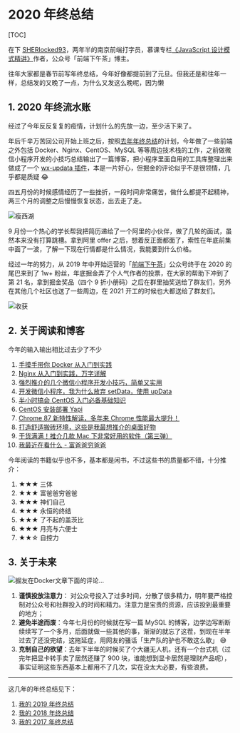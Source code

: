 # 2020 年终总结

[TOC]

在下 [SHERlocked93](https://github.com/SHERlocked93/blog)，两年半的南京前端打字员，慕课专栏[《JavaScript 设计模式精讲》](https://www.imooc.com/read/38)作者，公众号「前端下午茶」博主。

往年大家都是春节前写年终总结，今年好像都提前到了元旦。但我还是和往年一样，总结发的又晚了一点，为什么又发这么晚呢，因为懒

## 1. 2020 年终流水账

经过了今年反反复复的疫情，计划什么的先放一边，至少活下来了。

年后千辛万苦回公司开始上班之后，按照[去年年终总结](https://juejin.cn/post/6844904072458289166#heading-4)的计划，今年做了一些前端之外包括 Docker、Nginx、CentOS、MySQL 等等周边技术栈的工作，之前做微信小程序开发的小技巧总结输出了一篇博客，把小程序里面自用的工具库整理出来做成了一个 [wx-updata 插件](https://github.com/SHERlocked93/wx-updata)，本是一片好心，但掘金的评论似乎不是很领情，几乎都是质疑 😂 

四五月份的时候感情经历了一些挫折，一段时间非常痛苦，做什么都提不起精神，两三个月的调整之后慢慢恢复状态，出去走了走。

![瘦西湖](https://cdn.jsdelivr.net/gh/SHERlocked93/pic@master/upic/%E7%98%A6%E8%A5%BF%E6%B9%96-26-20210328-gcyyyn.jpg)

9 月份一个热心的学长帮我把简历递给了一个阿里的小伙伴，做了几轮的面试，虽然本来没有打算跳槽。拿到阿里 offer 之后，想着反正面都面了，索性在年底前集中面了一波，了解一下现在行情都是什么情况，我能要到什么价格。

经过一年的努力，从 2019 年中开始运营的「[前端下午茶](https://image-static.segmentfault.com/274/490/2744909290-311727a744d14c3b_articlex)」公众号终于在 2020 的尾巴来到了 1w+ 粉丝，年底掘金弄了个人气作者的投票，在大家的帮助下冲到了第 21 名，拿到掘金奖品（四个 9 折小册码）之后在群里抽奖送给了群友们，另外在其他几个社区也送了一些周边，在 2021 开工的时候也大都送给了群友们。

![收获](https://cdn.jsdelivr.net/gh/SHERlocked93/pic@master/upic/IMG_0638-20210328-YRz3pu.JPEG)

## 2. 关于阅读和博客

今年的输入输出相比过去少了不少

1. [手摸手带你 Docker 从入门到实践](https://juejin.cn/post/6875323565479034894)
2. [Nginx 从入门到实践，万字详解](https://juejin.cn/post/6844904144235413512)
3. [强烈推介的几个微信小程序开发小技巧，简单又实用](https://segmentfault.com/a/1190000023748392)
4. [开发微信小程序，我为什么放弃 setData，使用 upData](https://juejin.cn/post/6854573214992072717)
5. [半小时搞会 CentOS 入门必备基础知识](https://juejin.cn/post/6844904080972709901)
6. [CentOS 安装部署 Yapi](https://juejin.cn/post/6844904147381125127)
7. [Chrome 87 新特性解读，多年来 Chrome 性能最大提升！](https://juejin.cn/post/6896451677063544846)
8. [打造舒适搬砖环境，这些是我最想推介的桌面好物](https://juejin.cn/post/6844904193828880391)
9. [干货满满！推介几款 Mac 下非常好用的软件（第三弹）](https://juejin.cn/post/6903689654797598728)
10. [我最近在看什么 - 富爸爸穷爸爸](https://juejin.cn/post/6910778442489430023)


今年阅读的书籍似乎也不多，基本都是闲书，不过这些书的质量都不错，十分推介：

1. ★★★ 三体
2. ★★★ 富爸爸穷爸爸 
3. ★★★ 神们自己 
4. ★★★ 永恒的终结
5. ★★★ 了不起的盖茨比
6. ★★★ 月亮与六便士
7. ★★☆ 自控力

## 3. 关于未来

![掘友在Docker文章下面的评论...](https://cdn.jsdelivr.net/gh/SHERlocked93/pic@master/upic/9JLqtH-20210328-xXyKHa-20210328-j0n9Zf.png)

1. **谨慎投放注意力**： 对公众号投入了过多时间，分散了很多精力，明年要严格控制对公众号和社群投入的时间和精力。注意力是宝贵的资源，应该投到最重要的地方；
2. **避免半途而废**：今年七月份的时候就在写一篇 MySQL 的博客，边学边写断断续续写了一个多月，后面就做一些其他的事，渐渐的就忘了这茬，到现在半年过去了还没完结，这拖延症，用网友的骚话「生产队的驴也不敢这么歇」 😅
3. **克制自己的欲望**：去年下半年的时候买了个大疆无人机，还有一个台式机（过完年把显卡转手卖了居然还赚了 900 块，谁能想到显卡居然是理财产品呢），事实证明这些东西基本上都用不了几次，实在没太大必要，有些浪费。

---

这几年的年终总结见下：

1.  [我的 2019 年终总结](https://juejin.im/post/6844904072458289166)
2.  [我的 2018 年终总结](https://juejin.im/post/6844903767045832712)
3.  [我的 2017 年终总结](https://segmentfault.com/a/1190000013289875)